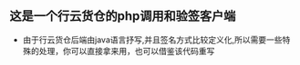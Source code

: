 这是一个行云货仓的php调用和验签客户端
-------------------------------
- 由于行云货仓后端由java语言抒写,并且签名方式比较定义化,所以需要一些特殊的处理，你可以直接拿来用，也可以借鉴该代码重写